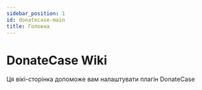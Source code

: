 ```yaml
---
sidebar_position: 1
id: donatecase-main
title: Головна
---
```



# DonateCase Wiki
Ця вікі-сторінка допоможе вам налаштувати плагін DonateCase